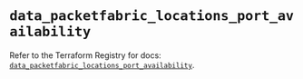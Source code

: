 # `data_packetfabric_locations_port_availability`

Refer to the Terraform Registry for docs: [`data_packetfabric_locations_port_availability`](https://registry.terraform.io/providers/packetfabric/packetfabric/1.9.3/docs/data-sources/locations_port_availability).
